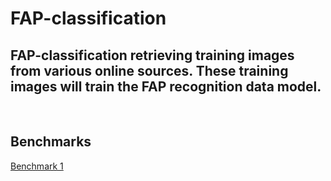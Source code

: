 # FAP-classification
## FAP-classification retrieving training images from various online sources. These training images will train the FAP recognition data model.
<br>

## __Benchmarks__

[Benchmark 1](/guides/content/editing-an-existing-page)